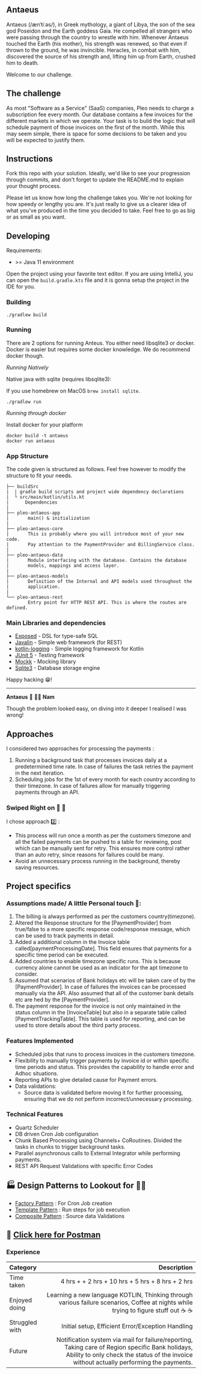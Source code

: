 ## Antaeus

Antaeus (/ænˈtiːəs/), in Greek mythology, a giant of Libya, the son of the sea god Poseidon and the Earth goddess Gaia. He compelled all strangers who were passing through the country to wrestle with him. Whenever Antaeus touched the Earth (his mother), his strength was renewed, so that even if thrown to the ground, he was invincible. Heracles, in combat with him, discovered the source of his strength and, lifting him up from Earth, crushed him to death.

Welcome to our challenge.

## The challenge

As most "Software as a Service" (SaaS) companies, Pleo needs to charge a subscription fee every month. Our database contains a few invoices for the different markets in which we operate. Your task is to build the logic that will schedule payment of those invoices on the first of the month. While this may seem simple, there is space for some decisions to be taken and you will be expected to justify them.

## Instructions

Fork this repo with your solution. Ideally, we'd like to see your progression through commits, and don't forget to update the README.md to explain your thought process.

Please let us know how long the challenge takes you. We're not looking for how speedy or lengthy you are. It's just really to give us a clearer idea of what you've produced in the time you decided to take. Feel free to go as big or as small as you want.

## Developing

Requirements:
- \>= Java 11 environment

Open the project using your favorite text editor. If you are using IntelliJ, you can open the `build.gradle.kts` file and it is gonna setup the project in the IDE for you.

### Building

```
./gradlew build
```

### Running

There are 2 options for running Anteus. You either need libsqlite3 or docker. Docker is easier but requires some docker knowledge. We do recommend docker though.

*Running Natively*

Native java with sqlite (requires libsqlite3):

If you use homebrew on MacOS `brew install sqlite`.

```
./gradlew run
```

*Running through docker*

Install docker for your platform

```
docker build -t antaeus
docker run antaeus
```

### App Structure
The code given is structured as follows. Feel free however to modify the structure to fit your needs.
```
├── buildSrc
|  | gradle build scripts and project wide dependency declarations
|  └ src/main/kotlin/utils.kt 
|      Dependencies
|
├── pleo-antaeus-app
|       main() & initialization
|
├── pleo-antaeus-core
|       This is probably where you will introduce most of your new code.
|       Pay attention to the PaymentProvider and BillingService class.
|
├── pleo-antaeus-data
|       Module interfacing with the database. Contains the database 
|       models, mappings and access layer.
|
├── pleo-antaeus-models
|       Definition of the Internal and API models used throughout the
|       application.
|
└── pleo-antaeus-rest
        Entry point for HTTP REST API. This is where the routes are defined.
```

### Main Libraries and dependencies
* [Exposed](https://github.com/JetBrains/Exposed) - DSL for type-safe SQL
* [Javalin](https://javalin.io/) - Simple web framework (for REST)
* [kotlin-logging](https://github.com/MicroUtils/kotlin-logging) - Simple logging framework for Kotlin
* [JUnit 5](https://junit.org/junit5/) - Testing framework
* [Mockk](https://mockk.io/) - Mocking library
* [Sqlite3](https://sqlite.org/index.html) - Database storage engine

Happy hacking 😁!





***



__Antaeus__  :wrestling: :women_wrestling: __Nam__

Though the problem looked easy, on diving into it deeper I realised I was wrong!  

## Approaches
I considered two approaches for processing the payments :
1. Running a background task that processes invoices daily at a predetermined time rate. In case of failures the task retries the payment in the next iteration.
2. Scheduling jobs for the 1st of every month for each country according to their timezone. In case of failures allow for manually triggering payments through an API.

### Swiped Right on :purple_heart: :purple_heart:

I chose approach :two: :
* This process will run once a month as per the customers timezone and all the failed payments can be pushed to a table for reviewing, post which can be manually sent for retry. This ensures more control rather than an auto retry, since reasons for failures could be many.
* Avoid an unnecessary process running in the background, thereby saving resources.

## Project specifics

### Assumptions made/ A little Personal touch :salt::

1. The billing is always performed as per the customers country(timezone). 
2. Altered the Response structure for the [PaymentProvider] from true/false to a more specific response code/response message, which can be used to track payments in detail.
3. Added a additional column in the Invoice table called[paymentProcessingDate]. This field ensures that payments for a specific time period can be executed.
4. Added countries to enable timezone specific runs. This is because currency alone cannot be used as an indicator for the apt timezone to consider.
5. Assumed that scenarios of Bank holidays etc will be taken care of by the [PaymentProvider]. In case of failures the invoices can be processed manually via the API. Also assumed that all of the customer bank details etc are hed by the [PaymentProvider].
6. The payment response for the invoice is not only maintained in the status column in the [InvoiceTable] but also in a separate table called [PaymentTrackingTable]. This table is used for reporting, and can be used to store details about the third party process.


### Features Implemented
* Scheduled jobs that runs to process invoices in the customers timezone.
* Flexibility to manually trigger payments by invoice id or within specific time periods and status. This provides the capability to handle error and Adhoc situations.
* Reporting APIs to give detailed cause for Payment errors.
* Data validations:
    * Source data is validated before moving it for further processing, ensuring that we do not perform incorrect/unnecessary processing.

### Technical Features
* Quartz Scheduler
* DB driven Cron Job configuration
* Chunk Based Processing using Channels+ CoRoutines. Divided the tasks in chunks to trigger background tasks.
* Parallel asynchronous calls to External Integrator while performing payments.
* REST API Request Validations with specific Error Codes

## :factory: Design Patterns to Lookout for :fox_face::fox_face:
* [Factory Pattern](https://github.com/namratanpillai/antaeus/blob/develop/pleo-antaeus-core/src/main/kotlin/io/pleo/antaeus/core/services/scheduler/jobs/JobFactory.kt) : For Cron Job creation
* [Template Pattern](https://github.com/namratanpillai/antaeus/blob/develop/pleo-antaeus-core/src/main/kotlin/io/pleo/antaeus/core/services/CronJobService.kt) : Run steps for job execution
* [Composite Pattern](https://github.com/namratanpillai/antaeus/blob/develop/pleo-antaeus-core/src/main/kotlin/io/pleo/antaeus/core/services/BillingService.kt) : Source data Validations


## :post_office: [Click here for Postman](https://github.com/namratanpillai/antaeus/blob/develop/postman/Anateues.postman_collection.json)

### Experience

Category| Description 
| :--- | ---: 
Time taken  | 4 hrs + + 2 hrs + 10 hrs  + 5 hrs + 8 hrs + 2 hrs
Enjoyed doing  | Learning a new language KOTLIN, Thinking through various failure scenarios, Coffee at nights while trying to figure stuff out :coffee: :coffee:
Struggled with  | Initial setup, Efficient Error/Exception Handling
Future | Notification system via mail for failure/reporting, Taking care of Region specific Bank holidays, Ability to only check the status of the invoice without actually performing the payments.



